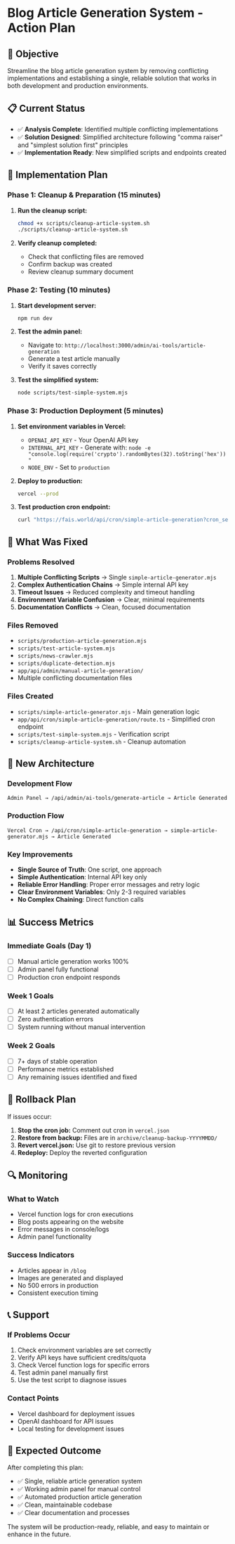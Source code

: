 # Blog Article Generation System - Action Plan

## 🎯 Objective

Streamline the blog article generation system by removing conflicting implementations and establishing a single, reliable solution that works in both development and production environments.

## 📋 Current Status

- ✅ **Analysis Complete**: Identified multiple conflicting implementations
- ✅ **Solution Designed**: Simplified architecture following "comma raiser" and "simplest solution first" principles
- ✅ **Implementation Ready**: New simplified scripts and endpoints created

## 🚀 Implementation Plan

### Phase 1: Cleanup & Preparation (15 minutes)

1. **Run the cleanup script:**

   ```bash
   chmod +x scripts/cleanup-article-system.sh
   ./scripts/cleanup-article-system.sh
   ```

2. **Verify cleanup completed:**
   - Check that conflicting files are removed
   - Confirm backup was created
   - Review cleanup summary document

### Phase 2: Testing (10 minutes)

1. **Start development server:**

   ```bash
   npm run dev
   ```

2. **Test the admin panel:**
   - Navigate to: `http://localhost:3000/admin/ai-tools/article-generation`
   - Generate a test article manually
   - Verify it saves correctly

3. **Test the simplified system:**

   ```bash
   node scripts/test-simple-system.mjs
   ```

### Phase 3: Production Deployment (5 minutes)

1. **Set environment variables in Vercel:**
   - `OPENAI_API_KEY` - Your OpenAI API key
   - `INTERNAL_API_KEY` - Generate with: `node -e "console.log(require('crypto').randomBytes(32).toString('hex'))"`
   - `NODE_ENV` - Set to `production`

2. **Deploy to production:**

   ```bash
   vercel --prod
   ```

3. **Test production cron endpoint:**

   ```bash
   curl "https://fais.world/api/cron/simple-article-generation?cron_secret=aQ7zL9kR3!xW1mP8*oN5bC2jH4fG0eD6uT9yI"
   ```

## 🔧 What Was Fixed

### Problems Resolved

1. **Multiple Conflicting Scripts** → Single `simple-article-generator.mjs`
2. **Complex Authentication Chains** → Simple internal API key
3. **Timeout Issues** → Reduced complexity and timeout handling
4. **Environment Variable Confusion** → Clear, minimal requirements
5. **Documentation Conflicts** → Clean, focused documentation

### Files Removed

- `scripts/production-article-generation.mjs`
- `scripts/test-article-system.mjs`
- `scripts/news-crawler.mjs`
- `scripts/duplicate-detection.mjs`
- `app/api/admin/manual-article-generation/`
- Multiple conflicting documentation files

### Files Created

- `scripts/simple-article-generator.mjs` - Main generation logic
- `app/api/cron/simple-article-generation/route.ts` - Simplified cron endpoint
- `scripts/test-simple-system.mjs` - Verification script
- `scripts/cleanup-article-system.sh` - Cleanup automation

## 🎯 New Architecture

### Development Flow

```
Admin Panel → /api/admin/ai-tools/generate-article → Article Generated
```

### Production Flow

```
Vercel Cron → /api/cron/simple-article-generation → simple-article-generator.mjs → Article Generated
```

### Key Improvements

- **Single Source of Truth**: One script, one approach
- **Simple Authentication**: Internal API key only
- **Reliable Error Handling**: Proper error messages and retry logic
- **Clear Environment Variables**: Only 2-3 required variables
- **No Complex Chaining**: Direct function calls

## 📊 Success Metrics

### Immediate Goals (Day 1)

- [ ] Manual article generation works 100%
- [ ] Admin panel fully functional
- [ ] Production cron endpoint responds

### Week 1 Goals

- [ ] At least 2 articles generated automatically
- [ ] Zero authentication errors
- [ ] System running without manual intervention

### Week 2 Goals

- [ ] 7+ days of stable operation
- [ ] Performance metrics established
- [ ] Any remaining issues identified and fixed

## 🚨 Rollback Plan

If issues occur:

1. **Stop the cron job:** Comment out cron in `vercel.json`
2. **Restore from backup:** Files are in `archive/cleanup-backup-YYYYMMDD/`
3. **Revert vercel.json:** Use git to restore previous version
4. **Redeploy:** Deploy the reverted configuration

## 🔍 Monitoring

### What to Watch

- Vercel function logs for cron executions
- Blog posts appearing on the website
- Error messages in console/logs
- Admin panel functionality

### Success Indicators

- Articles appear in `/blog`
- Images are generated and displayed
- No 500 errors in production
- Consistent execution timing

## 📞 Support

### If Problems Occur

1. Check environment variables are set correctly
2. Verify API keys have sufficient credits/quota
3. Check Vercel function logs for specific errors
4. Test admin panel manually first
5. Use the test script to diagnose issues

### Contact Points

- Vercel dashboard for deployment issues
- OpenAI dashboard for API issues
- Local testing for development issues

## 🎉 Expected Outcome

After completing this plan:

- ✅ Single, reliable article generation system
- ✅ Working admin panel for manual control
- ✅ Automated production article generation
- ✅ Clean, maintainable codebase
- ✅ Clear documentation and processes

The system will be production-ready, reliable, and easy to maintain or enhance in the future.
